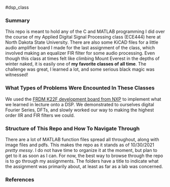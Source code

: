 #dsp_class  

### Summary
This repo is meant to hold any of the C and MATLAB programming I did over the course of my Applied Digital Signal Processing class (ECE444) here at North Dakota State University. There are also some KiCAD files for a little audio amplifier board I made for the last assignment of the class, which involved making an equalizer FIR filter for some audio processing. Even though this class at times felt like climbing Mount Everest in the depths of winter naked, it is easily one of **my favorite classes of all time**. The challenge was great, I learned a lot, and some serious black magic was witnessed!  

### What Types of Problems Were Encounted In These Classes
We used the [FRDM K22F development board from NXP](https://www.nxp.com/design/development-boards/freedom-development-boards/mcu-boards/nxp-freedom-development-platform-for-kinetis-k22-mcus:FRDM-K22F) to implement what we learned in lecture onto a DSP. We demonstrated to ourselves digital Fourier Series, DFTs, and slowly worked our way to making the highest order IIR and FIR filters we could.  

### Structure of This Repo and How To Navigate Through
There are a lot of MATLAB function files spread all throughout, along with image files and pdfs. This makes the repo as it stands as of 10/30/2021 *pretty messy*. I do not have time to organize it at the moment, but plan to get to it as soon as I can. For now, the best way to browse through the repo is to go through my assignments. The folders have a title to indicate what the assignment was primarily about, at least as far as a lab was concerned.  

### References
